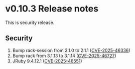 # v0.10.3 Release notes

This is security release.

## Security

1. Bump rack-session from 2.1.0 to 2.1.1 ([CVE-2025-46336](https://github.com/rack/rack-session/security/advisories/GHSA-9j94-67jr-4cqj))
2. Bump rack from 3.1.13 to 3.1.14 ([CVE-2025-46727](https://github.com/rack/rack/security/advisories/GHSA-gjh7-p2fx-99vx))
3. JRuby 9.4.12.1 ([CVE-2025-46551](https://github.com/jruby/jruby-openssl/security/advisories/GHSA-72qj-48g4-5xgx))
